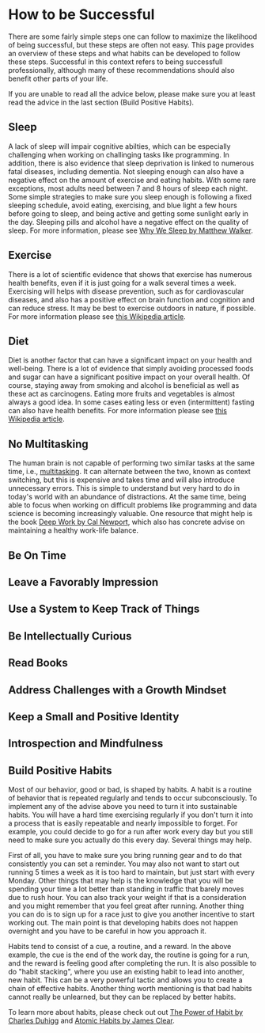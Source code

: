 # How to be Successful

There are some fairly simple steps one can follow to maximize the likelihood of being successful, but these steps are often not easy. This page provides an overview of these steps and what habits can be developed to follow these steps. Successful in this context refers to being successfull professionally, although many of these recommendations should also benefit other parts of your life.

If you are unable to read all the advice below, please make sure you at least read the advice in the last section (Build Positive Habits).

## Sleep

A lack of sleep will impair cognitive abilties, which can be especially challenging when working on challinging tasks like programming. In addition, there is also evidence that sleep deprivation is linked to numerous fatal diseases, including dementia. Not sleeping enough can also have a negative effect on the amount of exercise and eating habits. With some rare exceptions, most adults need between 7 and 8 hours of sleep each night. Some simple strategies to make sure you sleep enough is following a fixed sleeping schedule, avoid eating, exercising, and blue light a few hours before going to sleep, and being active and getting some sunlight early in the day. Sleeping pills and alcohol have a negative effect on the quality of sleep. For more information, please see [Why We Sleep by Matthew Walker](https://www.amazon.com/Why-We-Sleep-Unlocking-Dreams-ebook/dp/B06ZZ1YGJ5/).

## Exercise

There is a lot of scientific evidence that shows that exercise has numerous health benefits, even if it is just going for a walk several times a week. Exercising will helps with disease prevention, such as for cardiovascular diseases, and also has a positive effect on brain function and cognition and can reduce stress. It may be best to exercise outdoors in nature, if possible. For more information please see [this Wikipedia article](https://en.wikipedia.org/wiki/Exercise).

## Diet

Diet is another factor that can have a significant impact on your health and well-being. There is a lot of evidence that simply avoiding processed foods and sugar can have a significant positive impact on your overall health. Of course, staying away from smoking and alcohol is beneficial as well as these act as carcinogens. Eating more fruits and vegetables is almost always a good idea. In some cases eating less or even (intermittent) fasting can also have health benefits. For more information please see [this Wikipedia article](https://en.wikipedia.org/wiki/Healthy_diet).

## No Multitasking

The human brain is not capable of performing two similar tasks at the same time, i.e., [multitasking](https://en.wikipedia.org/wiki/Human_multitasking). It can alternate between the two, known as context switching, but this is expensive and takes time and will also introduce unnecessary errors. This is simple to understand but very hard to do in today's world with an abundance of distractions. At the same time, being able to focus when working on difficult problems like programming and data science is becoming increasingly valuable. One resource that might help is the book [Deep Work by Cal Newport](https://www.amazon.com/Deep-Work-Focused-Success-Distracted-ebook/dp/B00X47ZVXM/), which also has concrete advise on maintaining a healthy work-life balance.

## Be On Time

## Leave a Favorably Impression

## Use a System to Keep Track of Things

## Be Intellectually Curious

## Read Books

## Address Challenges with a Growth Mindset

## Keep a Small and Positive Identity

## Introspection and Mindfulness

## Build Positive Habits

Most of our behavior, good or bad, is shaped by habits. A habit is a routine of behavior that is repeated regularly and tends to occur subconsciously. To implement any of the advise above you need to turn it into sustainable habits. You will have a hard time exercising regularly if you don't turn it into a process that is easily repeatable and nearly impossible to forget. For example, you could decide to go for a run after work every day but you still need to make sure you actually do this every day. Several things may help.

First of all, you have to make sure you bring running gear and to do that consistently you can set a reminder. You may also not want to start out running 5 times a week as it is too hard to maintain, but just start with every Monday. Other things that may help is the knowledge that you will be spending your time a lot better than standing in traffic that barely moves due to rush hour. You can also track your weight if that is a consideration and you might remember that you feel great after running. Another thing you can do is to sign up for a race just to give you another incentive to start working out. The main point is that developing habits does not happen overnight and you have to be careful in how you approach it.

Habits tend to consist of a cue, a routine, and a reward. In the above example, the cue is the end of the work day, the routine is going for a run, and the reward is feeling good after completing the run. It is also possible to do "habit stacking", where you use an existing habit to lead into another, new habit. This can be a very powerful tactic and allows you to create a chain of effective habits. Another thing worth mentioning is that bad habits cannot really be unlearned, but they can be replaced by better habits.

To learn more about habits, please check out out [The Power of Habit by Charles Duhigg](https://www.amazon.com/Power-Habit-What-Life-Business-ebook/dp/B0055PGUYU/) and [Atomic Habits by James Clear](https://www.amazon.com/Atomic-Habits-Proven-Build-Break-ebook/dp/B07D23CFGR/).
